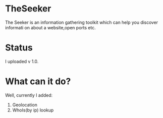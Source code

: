 # TheSeeker
The Seeker is an information gathering toolkit which can help you discover informati on about a website,open ports etc.

#  Status 

I uploaded v 1.0.

# What can it do?
Well, currently I added:
1. Geolocation
2. WhoIs(by ip) lookup
